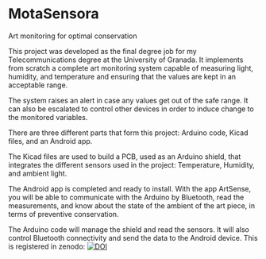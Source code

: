 # MotaSensora
Art monitoring for optimal conservation

This project was developed as the final degree job for my Telecommunications degree at the University of Granada. It implements from scratch a complete art monitoring system capable of measuring light, humidity, and temperature and ensuring that the values are kept in an acceptable range.

The system raises an alert in case any values get out of the safe range. It can also be escalated to control other devices in order to induce change to the monitored variables.

There are three different parts that form this project: Arduino code, Kicad files, and an Android app.

The Kicad files are used to build a PCB, used as an Arduino shield, that integrates the different sensors used in the project: Temperature, Humidity, and ambient light.

The Android app is completed and ready to install. With the app ArtSense, you will be able to communicate with the Arduino by Bluetooth, read the measurements, and know about the state of the ambient of the art piece, in terms of preventive conservation.

The Arduino code will manage the shield and read the sensors. It will also control Bluetooth connectivity and send the data to the Android device.
This is registered in zenodo:
[![DOI](https://zenodo.org/badge/30555681.svg)](https://zenodo.org/doi/10.5281/zenodo.10204133)

